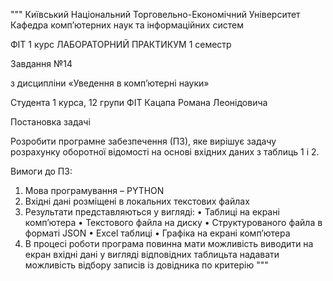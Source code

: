 """
Київський Національний Торговельно-Економічний Університет
Кафедра комп’ютерних наук та інформаційних систем

ФІТ 1 курс ЛАБОРАТОРНИЙ ПРАКТИКУМ 1 семестр

Завдання №14

з дисципліни «Уведення в комп’ютерні науки»

Студента 1 курса, 12 групи ФІТ
Кацапа Романа Леонідовича

Постановка задачі

Розробити програмне забезпечення (ПЗ), яке вирішує задачу розрахунку оборотної відомості на основі
вхідних даних з таблиць 1 і 2.

Вимоги до ПЗ:

1. Мова програмування – PYTHON
2. Вхідні дані розміщені в локальних текстових файлах
3. Результати представляються у вигляді:
  • Таблиці на екрані комп’ютера
  • Текстового файла на диску
  • Структурованого файла в форматі JSON
  • Excel таблиці
  • Графіка на екрані комп’ютера
4. В процесі роботи програма повинна мати можливість виводити на екран вхідні дані у вигляді
відповідних таблицьта надавати можливість відбору записів із довідника по  критерію
"""
